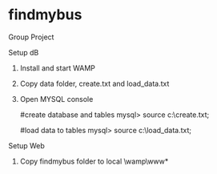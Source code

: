 # findmybus
Group Project

Setup dB
1. Install and start WAMP 
2. Copy data folder, create.txt and load_data.txt
2. Open MYSQL console

   #create database and tables
   mysql> source c:\create.txt;
   
   #load data to tables
   mysql> source c:\load_data.txt;

Setup Web
1. Copy findmybus folder to local \wamp\www\*
